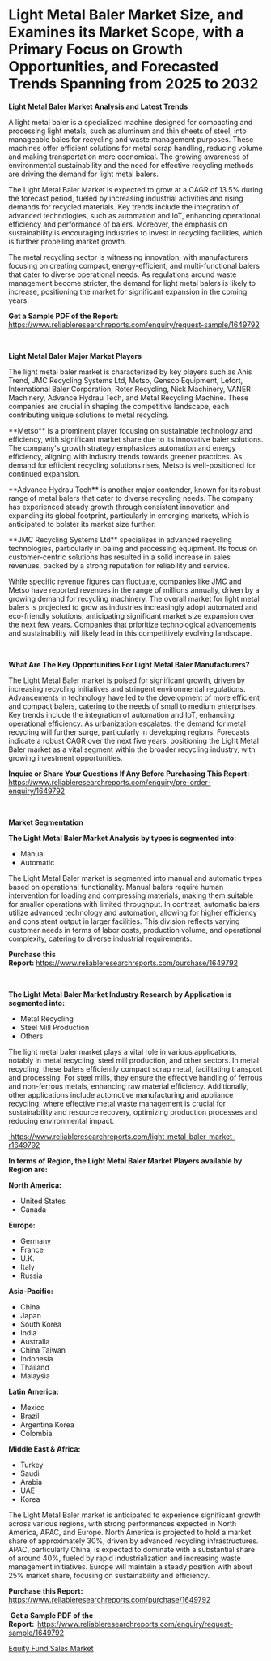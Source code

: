 <p><h1>Light Metal Baler Market Size, and Examines its Market Scope, with a Primary Focus on Growth Opportunities, and Forecasted Trends Spanning from 2025 to 2032</h1></p><p><strong>Light Metal Baler Market Analysis and Latest Trends</strong></p>
<p><p>A light metal baler is a specialized machine designed for compacting and processing light metals, such as aluminum and thin sheets of steel, into manageable bales for recycling and waste management purposes. These machines offer efficient solutions for metal scrap handling, reducing volume and making transportation more economical. The growing awareness of environmental sustainability and the need for effective recycling methods are driving the demand for light metal balers.</p><p>The Light Metal Baler Market is expected to grow at a CAGR of 13.5% during the forecast period, fueled by increasing industrial activities and rising demands for recycled materials. Key trends include the integration of advanced technologies, such as automation and IoT, enhancing operational efficiency and performance of balers. Moreover, the emphasis on sustainability is encouraging industries to invest in recycling facilities, which is further propelling market growth.</p><p>The metal recycling sector is witnessing innovation, with manufacturers focusing on creating compact, energy-efficient, and multi-functional balers that cater to diverse operational needs. As regulations around waste management become stricter, the demand for light metal balers is likely to increase, positioning the market for significant expansion in the coming years.</p></p>
<p><strong>Get a Sample PDF of the Report:&nbsp;</strong> <a href="https://www.reliableresearchreports.com/enquiry/request-sample/1649792?utm_campaign=3084&utm_medium=2&utm_source=Github&utm_content=ia&utm_term=26032025&utm_id=light-metal-baler">https://www.reliableresearchreports.com/enquiry/request-sample/1649792</a></p>
<p>&nbsp;</p>
<p><strong>Light Metal Baler Major Market Players</strong></p>
<p><p>The light metal baler market is characterized by key players such as Anis Trend, JMC Recycling Systems Ltd, Metso, Gensco Equipment, Lefort, International Baler Corporation, Roter Recycling, Nick Machinery, VANER Machinery, Advance Hydrau Tech, and Metal Recycling Machine. These companies are crucial in shaping the competitive landscape, each contributing unique solutions to metal recycling.</p><p>**Metso** is a prominent player focusing on sustainable technology and efficiency, with significant market share due to its innovative baler solutions. The company's growth strategy emphasizes automation and energy efficiency, aligning with industry trends towards greener practices. As demand for efficient recycling solutions rises, Metso is well-positioned for continued expansion.</p><p>**Advance Hydrau Tech** is another major contender, known for its robust range of metal balers that cater to diverse recycling needs. The company has experienced steady growth through consistent innovation and expanding its global footprint, particularly in emerging markets, which is anticipated to bolster its market size further.</p><p>**JMC Recycling Systems Ltd** specializes in advanced recycling technologies, particularly in baling and processing equipment. Its focus on customer-centric solutions has resulted in a solid increase in sales revenues, backed by a strong reputation for reliability and service. </p><p>While specific revenue figures can fluctuate, companies like JMC and Metso have reported revenues in the range of millions annually, driven by a growing demand for recycling machinery. The overall market for light metal balers is projected to grow as industries increasingly adopt automated and eco-friendly solutions, anticipating significant market size expansion over the next few years. Companies that prioritize technological advancements and sustainability will likely lead in this competitively evolving landscape.</p></p>
<p>&nbsp;</p>
<p><strong>What Are The Key Opportunities For Light Metal Baler Manufacturers?</strong></p>
<p><p>The Light Metal Baler market is poised for significant growth, driven by increasing recycling initiatives and stringent environmental regulations. Advancements in technology have led to the development of more efficient and compact balers, catering to the needs of small to medium enterprises. Key trends include the integration of automation and IoT, enhancing operational efficiency. As urbanization escalates, the demand for metal recycling will further surge, particularly in developing regions. Forecasts indicate a robust CAGR over the next five years, positioning the Light Metal Baler market as a vital segment within the broader recycling industry, with growing investment opportunities.</p></p>
<p><strong>Inquire or Share Your Questions If Any Before Purchasing This Report:</strong> <a href="https://www.reliableresearchreports.com/enquiry/pre-order-enquiry/1649792?utm_campaign=3084&utm_medium=2&utm_source=Github&utm_content=ia&utm_term=26032025&utm_id=light-metal-baler">https://www.reliableresearchreports.com/enquiry/pre-order-enquiry/1649792</a></p>
<p>&nbsp;</p>
<p><strong>Market Segmentation</strong></p>
<p><strong>The Light Metal Baler Market Analysis by types is segmented into:</strong></p>
<p><ul><li>Manual</li><li>Automatic</li></ul></p>
<p><p>The Light Metal Baler market is segmented into manual and automatic types based on operational functionality. Manual balers require human intervention for loading and compressing materials, making them suitable for smaller operations with limited throughput. In contrast, automatic balers utilize advanced technology and automation, allowing for higher efficiency and consistent output in larger facilities. This division reflects varying customer needs in terms of labor costs, production volume, and operational complexity, catering to diverse industrial requirements.</p></p>
<p><strong>Purchase this Report:&nbsp;</strong><a href="https://www.reliableresearchreports.com/purchase/1649792?utm_campaign=3084&utm_medium=2&utm_source=Github&utm_content=ia&utm_term=26032025&utm_id=light-metal-baler">https://www.reliableresearchreports.com/purchase/1649792</a></p>
<p>&nbsp;</p>
<p><strong>The Light Metal Baler Market Industry Research by Application is segmented into:</strong></p>
<p><ul><li>Metal Recycling</li><li>Steel Mill Production</li><li>Others</li></ul></p>
<p><p>The light metal baler market plays a vital role in various applications, notably in metal recycling, steel mill production, and other sectors. In metal recycling, these balers efficiently compact scrap metal, facilitating transport and processing. For steel mills, they ensure the effective handling of ferrous and non-ferrous metals, enhancing raw material efficiency. Additionally, other applications include automotive manufacturing and appliance recycling, where effective metal waste management is crucial for sustainability and resource recovery, optimizing production processes and reducing environmental impact.</p></p>
<p><a href="https://www.reliableresearchreports.com/light-metal-baler-market-r1649792?utm_campaign=3084&utm_medium=2&utm_source=Github&utm_content=ia&utm_term=26032025&utm_id=light-metal-baler">&nbsp;https://www.reliableresearchreports.com/light-metal-baler-market-r1649792</a></p>
<p><strong>In terms of Region, the Light Metal Baler Market Players available by Region are:</strong></p>
<p>
    <p> <strong> North America: </strong>
        <ul>
            <li>United States</li>
            <li>Canada</li>
        </ul>
        </p> 
    <p> <strong> Europe: </strong>
        <ul>
            <li>Germany</li>
            <li>France</li>
            <li>U.K.</li>
            <li>Italy</li>
            <li>Russia</li>
        </ul>
        </p> 
    <p> <strong> Asia-Pacific: </strong>
        <ul>
            <li>China</li>
            <li>Japan</li>
            <li>South Korea</li>
            <li>India</li>
            <li>Australia</li>
            <li>China Taiwan</li>
            <li>Indonesia</li>
            <li>Thailand</li>
            <li>Malaysia</li>
        </ul>
        </p> 
    <p> <strong> Latin America: </strong>
        <ul>
            <li>Mexico</li>
            <li>Brazil</li>
            <li>Argentina Korea</li>
            <li>Colombia</li>
        </ul>
        </p> 
    <p> <strong> Middle East & Africa: </strong>
        <ul>
            <li>Turkey</li>
            <li>Saudi</li>
            <li>Arabia</li>
            <li>UAE</li>
            <li>Korea</li>
        </ul>
    </p>
    </p>
<p><p>The Light Metal Baler market is anticipated to experience significant growth across various regions, with strong performances expected in North America, APAC, and Europe. North America is projected to hold a market share of approximately 30%, driven by advanced recycling infrastructures. APAC, particularly China, is expected to dominate with a substantial share of around 40%, fueled by rapid industrialization and increasing waste management initiatives. Europe will maintain a steady position with about 25% market share, focusing on sustainability and efficiency.</p></p>
<p><strong>Purchase this Report: </strong><a href="https://www.reliableresearchreports.com/purchase/1649792?utm_campaign=3084&utm_medium=2&utm_source=Github&utm_content=ia&utm_term=26032025&utm_id=light-metal-baler">https://www.reliableresearchreports.com/purchase/1649792</a></p>
<p>&nbsp;<strong>Get a Sample PDF of the Report:&nbsp;&nbsp;</strong><a href="https://www.reliableresearchreports.com/enquiry/request-sample/1649792?utm_campaign=3084&utm_medium=2&utm_source=Github&utm_content=ia&utm_term=26032025&utm_id=light-metal-baler">https://www.reliableresearchreports.com/enquiry/request-sample/1649792</a></p>
<p><strong></strong></p>
<p><p><a href="https://github.com/daphnyvashdi/Market-Research-Report-List-1/blob/main/equity-fund-sales-market.md?utm_campaign=3084&utm_medium=2&utm_source=Github&utm_content=ia&utm_term=26032025&utm_id=light-metal-baler">Equity Fund Sales Market</a></p></p>